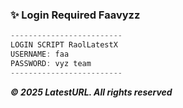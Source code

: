 ### ✨ Login Required Faavyzz
```csharp
-------------------------
LOGIN SCRIPT RaolLatestX
USERNAME: faa
PASSWORD: vyz team
-------------------------
```
***© 2025 LatestURL. All rights reserved***
